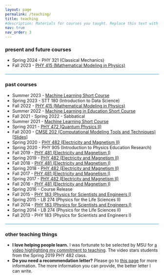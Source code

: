 ```yaml
---
layout: page
permalink: /teaching/
title: teaching
#description: Materials for courses you taught. Replace this text with your description.
nav: true
nav_order: 3
---
```


<style>
    .research hr {
  margin: 20px 0;
  height: 1px;
  background-color: #2591B3;
}

</style>

### present and future courses
-   Spring 2024 - PHY 321 (Classical Mechanics)
-   Fall 2023 - [PHY 415 (Mathematical Modeling in Physics)](../phy415fall23)

<div class="research"><hr></div>

### past courses
-   Summer 2023 - [Machine Learning Short Course](../MSU_REU_ML_course)
-   Spring 2023 - STT 180 (Introduction to Data Science)
-   Fall 2022 - [PHY 415 (Mathematical Modeling in Physics)](../phy415msu)
-   Summer 2022 - [Machine Learning in Education Short Course](https://learningmachineslab.github.io/OPSI_ML_workshop/intro.html)
-   Fall 2021 - Spring 2022 - Sabbatical
-   Summer 2021 - [Machine Learning Short Course](../MSU_REU_ML_course)
-   Spring 2021 - [PHY 472 (Quantum Physics II)](../phy472msu_s2021)
-   Fall 2020 - [CMSE 202 (Computational Modeling Tools and Techniques)](https://www.egr.msu.edu/classes/cmse202/) [[Slides]](http://dannycaballero.info/cmse202-F20-slides/)
-   Spring 2020 - [PHY 482 (Electricity and Magnetism II)](../phy482msu_s2020)
-   Spring 2020 - PHY 905 (Introduction to Physics Education Research)
-   Fall 2019 - [PHY 481 (Electricity and Magnetism I)](../phy481msu_f2019)
-   Spring 2019 - [PHY 482 (Electricity and Magnetism II)](../phy482msu_s2019)
-   Fall 2018 - [PHY 481 (Electricity and Magnetism I)](../phy481msu_f2018)
-   Spring 2018 - [PHY 482 (Electricity and Magnetism II)](../phy482msu_s2018)
-   Fall 2017 - [PHY 481 (Electricity and Magnetism I)](../phy481msu_f2017)
-   Spring 2017 - [PHY 482 (Electricity and Magnetism II)](../phy482msu/)
-   Fall 2016 - [PHY 481 (Electricity and
    Magnetism I)](../phy481msu/)
-   Spring 2016 - Course Release
-   Fall 2015 - [PHY 183 (Physics for Scientists and
    Engineers I)](https://www.msuperl.org/wikis/pcubed/doku.php)
-   Spring 2015 - LB 274 (Physics for the Life Sciences II)
-   Fall 2014 - [PHY 183 (Physics for Scientists and
    Engineers I)](https://www.msuperl.org/wikis/pcubed/doku.php)
-   Spring 2014 - LB 274 (Physics for the Life Sciences II)
-   Fall 2013 - PHY 183 (Physics for Scientists and Engineers I)

<div class="research"><hr></div>

### other teaching things

* **I love helping people learn.** I was fortunate to be selected by MSU for [a video highlighting my commitment to teaching](https://inv.tux.pizza/watch?v=xkZooG2Nk8Q). The video stars students from the Spring 2019 PHY 482 class.
* **Do you need a recommendation letter?** Please go to [this page](/recletter/) for more information. The more information you can provide, the better letter I can write.
